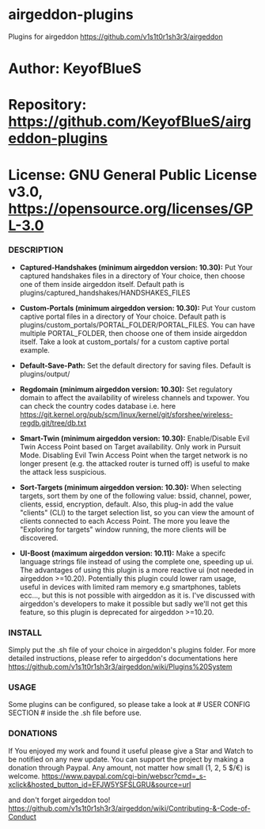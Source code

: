 # airgeddon-plugins
Plugins for airgeddon https://github.com/v1s1t0r1sh3r3/airgeddon

# Author:     KeyofBlueS
# Repository: https://github.com/KeyofBlueS/airgeddon-plugins
# License:    GNU General Public License v3.0, https://opensource.org/licenses/GPL-3.0

### DESCRIPTION

* **Captured-Handshakes (minimum airgeddon version: 10.30):**
Put Your captured handshakes files in a directory of Your choice, then choose one of them inside airgeddon itself. Default path is plugins/captured_handshakes/HANDSHAKES_FILES

* **Custom-Portals (minimum airgeddon version: 10.30):**
Put Your custom captive portal files in a directory of Your choice. Default path is plugins/custom_portals/PORTAL_FOLDER/PORTAL_FILES.
You can have multiple PORTAL_FOLDER, then choose one of them inside airgeddon itself. Take a look at custom_portals/<EXAMPLES> for a custom captive portal example.

* **Default-Save-Path:**
Set the default directory for saving files. Default is plugins/output/

* **Regdomain (minimum airgeddon version: 10.30):**
Set regulatory domain to affect the availability of wireless channels and txpower.
You can check the country codes database i.e. here https://git.kernel.org/pub/scm/linux/kernel/git/sforshee/wireless-regdb.git/tree/db.txt

* **Smart-Twin (minimum airgeddon version: 10.30):**
Enable/Disable Evil Twin Access Point based on Target availability. Only work in Pursuit Mode.
Disabling Evil Twin Access Point when the target network is no longer present (e.g. the attacked router is turned off) is useful to make the attack less suspicious.

* **Sort-Targets (minimum airgeddon version: 10.30):**
When selecting targets, sort them by one of the following value:
bssid, channel, power, clients, essid, encryption, default.
Also, this plug-in add the value "clients" (CLI) to the target selection list, so you can view the amount of clients connected to each Access Point. The more you leave the "Exploring for targets" window running, the more clients will be discovered.

* **UI-Boost (maximum airgeddon version: 10.11):**
Make a specifc language strings file instead of using the complete one, speeding up ui.
The advantages of using this plugin is a more reactive ui (not needed in airgeddon >=10.20).
Potentially this plugin could lower ram usage, useful in devices with limited ram memory e.g smartphones, tablets ecc..., but this is not possible with airgeddon as it is. I've discussed with airgeddon's developers to make it possible but sadly we'll not get this feature, so this plugin is deprecated for airgeddon >=10.20.

### INSTALL
Simply put the .sh file of your choice in airgeddon's plugins folder.
For more detailed instructions, please refer to airgeddon's documentations here https://github.com/v1s1t0r1sh3r3/airgeddon/wiki/Plugins%20System

### USAGE
Some plugins can be configured, so please take a look at # USER CONFIG SECTION # inside the .sh file before use.

### DONATIONS
If You enjoyed my work and found it useful please give a Star and Watch to be notified on any new update. You can support the project by making a donation through Paypal. Any amount, not matter how small (1, 2, 5 $/€) is welcome.
https://www.paypal.com/cgi-bin/webscr?cmd=_s-xclick&hosted_button_id=EFJW5YSFSLGRU&source=url

and don't forget airgeddon too!
https://github.com/v1s1t0r1sh3r3/airgeddon/wiki/Contributing-&-Code-of-Conduct
